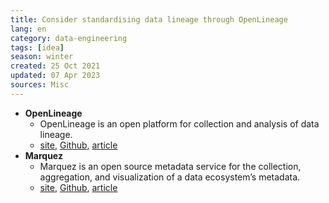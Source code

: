 ```yaml
---
title: Consider standardising data lineage through OpenLineage
lang: en 
category: data-engineering
tags: [idea]
season: winter
created: 25 Oct 2021
updated: 07 Apr 2023
sources: Misc
---
```


- **OpenLineage**
	- OpenLineage is an open platform for collection and analysis of data lineage.
	- [site](https://openlineage.io/), [Github](https://github.com/OpenLineage/OpenLineage), [article](https://hightouch.io/blog/exploring-data-lineage-with-open-lineage/)
- **Marquez**
	- Marquez is an open source metadata service for the collection, aggregation, and visualization of a data ecosystem’s metadata.
	- [site](https://marquezproject.github.io/marquez/), [Github](https://github.com/MarquezProject/marquez), [article](https://openlineage.io/blog/dbt-with-marquez/)
